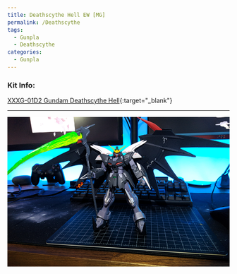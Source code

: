 ```yaml
---
title: Deathscythe Hell EW [MG]
permalink: /Deathscythe
tags:
  - Gunpla
  - Deathscythe
categories:
  - Gunpla
---
```


### Kit Info:
[XXXG-01D2 Gundam Deathscythe Hell](http://dalong.net/reviews/mg/m141/m141_p.htm){:target="_blank"}

---

![](/gunpla/Deathscythe_1.png)



<script src="https://unpkg.com/vanilla-back-to-top@7.2.1/dist/vanilla-back-to-top.min.js"></script>
<script>addBackToTop({
  diameter: 56,
  backgroundColor: 'rgb(255, 255, 255)',
  textColor: '#000'
})</script>
